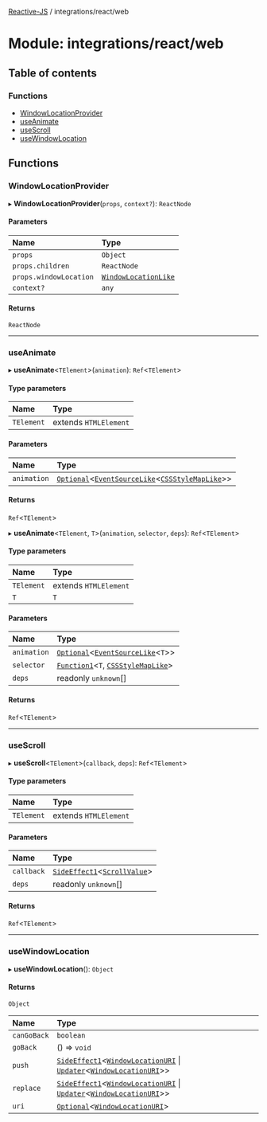 [Reactive-JS](../README.md) / integrations/react/web

# Module: integrations/react/web

## Table of contents

### Functions

- [WindowLocationProvider](integrations_react_web.md#windowlocationprovider)
- [useAnimate](integrations_react_web.md#useanimate)
- [useScroll](integrations_react_web.md#usescroll)
- [useWindowLocation](integrations_react_web.md#usewindowlocation)

## Functions

### WindowLocationProvider

▸ **WindowLocationProvider**(`props`, `context?`): `ReactNode`

#### Parameters

| Name | Type |
| :------ | :------ |
| `props` | `Object` |
| `props.children` | `ReactNode` |
| `props.windowLocation` | [`WindowLocationLike`](../interfaces/integrations_web.WindowLocationLike.md) |
| `context?` | `any` |

#### Returns

`ReactNode`

___

### useAnimate

▸ **useAnimate**\<`TElement`\>(`animation`): `Ref`\<`TElement`\>

#### Type parameters

| Name | Type |
| :------ | :------ |
| `TElement` | extends `HTMLElement` |

#### Parameters

| Name | Type |
| :------ | :------ |
| `animation` | [`Optional`](functions.md#optional)\<[`EventSourceLike`](../interfaces/events.EventSourceLike.md)\<[`CSSStyleMapLike`](../interfaces/integrations_web.CSSStyleMapLike.md)\>\> |

#### Returns

`Ref`\<`TElement`\>

▸ **useAnimate**\<`TElement`, `T`\>(`animation`, `selector`, `deps`): `Ref`\<`TElement`\>

#### Type parameters

| Name | Type |
| :------ | :------ |
| `TElement` | extends `HTMLElement` |
| `T` | `T` |

#### Parameters

| Name | Type |
| :------ | :------ |
| `animation` | [`Optional`](functions.md#optional)\<[`EventSourceLike`](../interfaces/events.EventSourceLike.md)\<`T`\>\> |
| `selector` | [`Function1`](functions.md#function1)\<`T`, [`CSSStyleMapLike`](../interfaces/integrations_web.CSSStyleMapLike.md)\> |
| `deps` | readonly `unknown`[] |

#### Returns

`Ref`\<`TElement`\>

___

### useScroll

▸ **useScroll**\<`TElement`\>(`callback`, `deps`): `Ref`\<`TElement`\>

#### Type parameters

| Name | Type |
| :------ | :------ |
| `TElement` | extends `HTMLElement` |

#### Parameters

| Name | Type |
| :------ | :------ |
| `callback` | [`SideEffect1`](functions.md#sideeffect1)\<[`ScrollValue`](../interfaces/integrations_web.ScrollValue.md)\> |
| `deps` | readonly `unknown`[] |

#### Returns

`Ref`\<`TElement`\>

___

### useWindowLocation

▸ **useWindowLocation**(): `Object`

#### Returns

`Object`

| Name | Type |
| :------ | :------ |
| `canGoBack` | `boolean` |
| `goBack` | () => `void` |
| `push` | [`SideEffect1`](functions.md#sideeffect1)\<[`WindowLocationURI`](../interfaces/integrations_web.WindowLocationURI.md) \| [`Updater`](functions.md#updater)\<[`WindowLocationURI`](../interfaces/integrations_web.WindowLocationURI.md)\>\> |
| `replace` | [`SideEffect1`](functions.md#sideeffect1)\<[`WindowLocationURI`](../interfaces/integrations_web.WindowLocationURI.md) \| [`Updater`](functions.md#updater)\<[`WindowLocationURI`](../interfaces/integrations_web.WindowLocationURI.md)\>\> |
| `uri` | [`Optional`](functions.md#optional)\<[`WindowLocationURI`](../interfaces/integrations_web.WindowLocationURI.md)\> |
